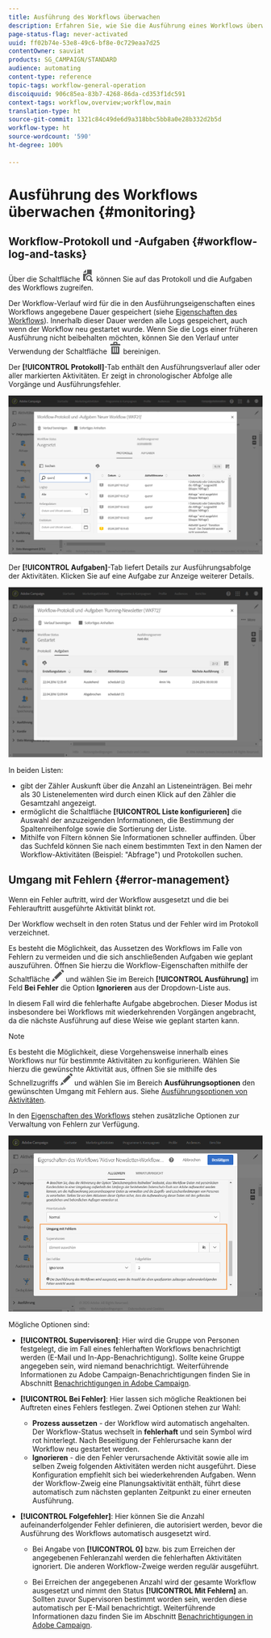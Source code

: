 ```yaml
---
title: Ausführung des Workflows überwachen
description: Erfahren Sie, wie Sie die Ausführung eines Workflows überwachen.
page-status-flag: never-activated
uuid: ff02b74e-53e8-49c6-bf8e-0c729eaa7d25
contentOwner: sauviat
products: SG_CAMPAIGN/STANDARD
audience: automating
content-type: reference
topic-tags: workflow-general-operation
discoiquuid: 906c85ea-83b7-4268-86da-cd353f1dc591
context-tags: workflow,overview;workflow,main
translation-type: ht
source-git-commit: 1321c84c49de6d9a318bbc5bb8a0e28b332d2b5d
workflow-type: ht
source-wordcount: '590'
ht-degree: 100%

---
```



# Ausführung des Workflows überwachen {#monitoring}

## Workflow-Protokoll und -Aufgaben {#workflow-log-and-tasks}

Über die Schaltfläche ![](assets/printpreview_darkgrey-24px.png) können Sie auf das Protokoll und die Aufgaben des Workflows zugreifen.

Der Workflow-Verlauf wird für die in den Ausführungseigenschaften eines Workflows angegebene Dauer gespeichert (siehe [Eigenschaften des Workflows](../../automating/using/managing-execution-options.md)). Innerhalb dieser Dauer werden alle Logs gespeichert, auch wenn der Workflow neu gestartet wurde. Wenn Sie die Logs einer früheren Ausführung nicht beibehalten möchten, können Sie den Verlauf unter Verwendung der Schaltfläche ![](assets/delete_darkgrey-24px.png) bereinigen.

Der **[!UICONTROL Protokoll]**-Tab enthält den Ausführungsverlauf aller oder aller markierten Aktivitäten. Er zeigt in chronologischer Abfolge alle Vorgänge und Ausführungsfehler.

![](assets/wkf_execution_4.png)

Der **[!UICONTROL Aufgaben]**-Tab liefert Details zur Ausführungsabfolge der Aktivitäten. Klicken Sie auf eine Aufgabe zur Anzeige weiterer Details.

![](assets/wkf_execution_5.png)

In beiden Listen:

* gibt der Zähler Auskunft über die Anzahl an Listeneinträgen. Bei mehr als 30 Listenelementen wird durch einen Klick auf den Zähler die Gesamtzahl angezeigt.
* ermöglicht die Schaltfläche **[!UICONTROL Liste konfigurieren]** die Auswahl der anzuzeigenden Informationen, die Bestimmung der Spaltenreihenfolge sowie die Sortierung der Liste.
* Mithilfe von Filtern können Sie Informationen schneller auffinden. Über das Suchfeld können Sie nach einem bestimmten Text in den Namen der Workflow-Aktivitäten (Beispiel: &quot;Abfrage&quot;) und Protokollen suchen.

## Umgang mit Fehlern       {#error-management}

Wenn ein Fehler auftritt, wird der Workflow ausgesetzt und die bei Fehlerauftritt ausgeführte Aktivität blinkt rot.

Der Workflow wechselt in den roten Status und der Fehler wird im Protokoll verzeichnet.

Es besteht die Möglichkeit, das Aussetzen des Workflows im Falle von Fehlern zu vermeiden und die sich anschließenden Aufgaben wie geplant auszuführen. Öffnen Sie hierzu die Workflow-Eigenschaften mithilfe der Schaltfläche ![](assets/edit_darkgrey-24px.png) und wählen Sie im Bereich **[!UICONTROL Ausführung]** im Feld **Bei Fehler** die Option **Ignorieren** aus der Dropdown-Liste aus.

In diesem Fall wird die fehlerhafte Aufgabe abgebrochen. Dieser Modus ist insbesondere bei Workflows mit wiederkehrenden Vorgängen angebracht, da die nächste Ausführung auf diese Weise wie geplant starten kann.

>[!NOTE]
>
>Es besteht die Möglichkeit, diese Vorgehensweise innerhalb eines Workflows nur für bestimmte Aktivitäten zu konfigurieren. Wählen Sie hierzu die gewünschte Aktivität aus, öffnen Sie sie mithilfe des Schnellzugriffs ![](assets/edit_darkgrey-24px.png) und wählen Sie im Bereich **Ausführungsoptionen** den gewünschten Umgang mit Fehlern aus. Siehe [Ausführungsoptionen von Aktivitäten](../../automating/using/activity-properties.md).

In den [Eigenschaften des Workflows](../../automating/using/managing-execution-options.md) stehen zusätzliche Optionen zur Verwaltung von Fehlern zur Verfügung.

![](assets/wkf_execution_error.png)

Mögliche Optionen sind:

* **[!UICONTROL Supervisoren]**: Hier wird die Gruppe von Personen festgelegt, die im Fall eines fehlerhaften Workflows benachrichtigt werden (E-Mail und In-App-Benachrichtigung). Sollte keine Gruppe angegeben sein, wird niemand benachrichtigt. Weiterführende Informationen zu Adobe Campaign-Benachrichtigungen finden Sie in Abschnitt [Benachrichtigungen in Adobe Campaign](../../administration/using/sending-internal-notifications.md).

* **[!UICONTROL Bei Fehler]**: Hier lassen sich mögliche Reaktionen bei Auftreten eines Fehlers festlegen. Zwei Optionen stehen zur Wahl:

   * **Prozess aussetzen** - der Workflow wird automatisch angehalten. Der Workflow-Status wechselt in **fehlerhaft** und sein Symbol wird rot hinterlegt. Nach Beseitigung der Fehlerursache kann der Workflow neu gestartet werden.
   * **Ignorieren** - die den Fehler verursachende Aktivität sowie alle im selben Zweig folgenden Aktivitäten werden nicht ausgeführt. Diese Konfiguration empfiehlt sich bei wiederkehrenden Aufgaben. Wenn der Workflow-Zweig eine Planungsaktivität enthält, führt diese automatisch zum nächsten geplanten Zeitpunkt zu einer erneuten Ausführung.

* **[!UICONTROL Folgefehler]**: Hier können Sie die Anzahl aufeinanderfolgender Fehler definieren, die autorisiert werden, bevor die Ausführung des Workflows automatisch ausgesetzt wird.

   * Bei Angabe von **[!UICONTROL 0]** bzw. bis zum Erreichen der angegebenen Fehleranzahl werden die fehlerhaften Aktivitäten ignoriert. Die anderen Workflow-Zweige werden regulär ausgeführt.

   * Bei Erreichen der angegebenen Anzahl wird der gesamte Workflow ausgesetzt und nimmt den Status **[!UICONTROL Mit Fehlern]** an.  Sollten zuvor Supervisoren bestimmt worden sein, werden diese automatisch per E-Mail benachrichtigt. Weiterführende Informationen dazu finden Sie im Abschnitt [Benachrichtigungen in Adobe Campaign](../../administration/using/sending-internal-notifications.md).
